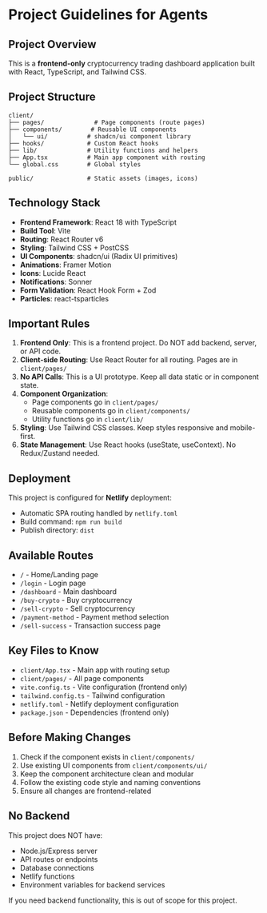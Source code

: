 # Project Guidelines for Agents

## Project Overview

This is a **frontend-only** cryptocurrency trading dashboard application built with React, TypeScript, and Tailwind CSS.

## Project Structure

```
client/
├── pages/              # Page components (route pages)
├── components/        # Reusable UI components
│   └── ui/           # shadcn/ui component library
├── hooks/            # Custom React hooks
├── lib/              # Utility functions and helpers
├── App.tsx           # Main app component with routing
└── global.css        # Global styles

public/               # Static assets (images, icons)
```

## Technology Stack

- **Frontend Framework**: React 18 with TypeScript
- **Build Tool**: Vite
- **Routing**: React Router v6
- **Styling**: Tailwind CSS + PostCSS
- **UI Components**: shadcn/ui (Radix UI primitives)
- **Animations**: Framer Motion
- **Icons**: Lucide React
- **Notifications**: Sonner
- **Form Validation**: React Hook Form + Zod
- **Particles**: react-tsparticles

## Important Rules

1. **Frontend Only**: This is a frontend project. Do NOT add backend, server, or API code.
2. **Client-side Routing**: Use React Router for all routing. Pages are in `client/pages/`
3. **No API Calls**: This is a UI prototype. Keep all data static or in component state.
4. **Component Organization**: 
   - Page components go in `client/pages/`
   - Reusable components go in `client/components/`
   - Utility functions go in `client/lib/`
5. **Styling**: Use Tailwind CSS classes. Keep styles responsive and mobile-first.
6. **State Management**: Use React hooks (useState, useContext). No Redux/Zustand needed.

## Deployment

This project is configured for **Netlify** deployment:
- Automatic SPA routing handled by `netlify.toml`
- Build command: `npm run build`
- Publish directory: `dist`

## Available Routes

- `/` - Home/Landing page
- `/login` - Login page
- `/dashboard` - Main dashboard
- `/buy-crypto` - Buy cryptocurrency
- `/sell-crypto` - Sell cryptocurrency
- `/payment-method` - Payment method selection
- `/sell-success` - Transaction success page

## Key Files to Know

- `client/App.tsx` - Main app with routing setup
- `client/pages/` - All page components
- `vite.config.ts` - Vite configuration (frontend only)
- `tailwind.config.ts` - Tailwind configuration
- `netlify.toml` - Netlify deployment configuration
- `package.json` - Dependencies (frontend only)

## Before Making Changes

1. Check if the component exists in `client/components/`
2. Use existing UI components from `client/components/ui/`
3. Keep the component architecture clean and modular
4. Follow the existing code style and naming conventions
5. Ensure all changes are frontend-related

## No Backend

This project does NOT have:
- Node.js/Express server
- API routes or endpoints
- Database connections
- Netlify functions
- Environment variables for backend services

If you need backend functionality, this is out of scope for this project.
